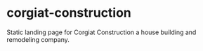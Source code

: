 # corgiat-construction
Static landing page for Corgiat Construction a house building and remodeling company.
